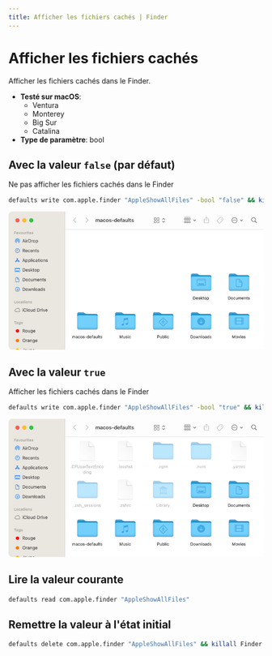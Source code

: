```yaml
---
title: Afficher les fichiers cachés | Finder
---
```


# Afficher les fichiers cachés

Afficher les fichiers cachés dans le Finder.

<!-- break lists -->

- **Testé sur macOS**:
  - Ventura
  - Monterey
  - Big Sur
  - Catalina
- **Type de paramètre**: bool

## Avec la valeur `false` (par défaut)

Ne pas afficher les fichiers cachés dans le Finder

```bash
defaults write com.apple.finder "AppleShowAllFiles" -bool "false" && killall Finder
```

<img
  src="../../finder/images/AppleShowAllFiles/false.png"
  alt="Exemple avec la valeur false"
  width="740" height="451" style="height: auto"
/>

## Avec la valeur `true`

Afficher les fichiers cachés dans le Finder

```bash
defaults write com.apple.finder "AppleShowAllFiles" -bool "true" && killall Finder
```

<img
  src="../../finder/images/AppleShowAllFiles/true.png"
  alt="Exemple avec la valeur true"
  width="740" height="451" style="height: auto"
/>

## Lire la valeur courante

```bash
defaults read com.apple.finder "AppleShowAllFiles"
```

## Remettre la valeur à l'état initial

```bash
defaults delete com.apple.finder "AppleShowAllFiles" && killall Finder
```
